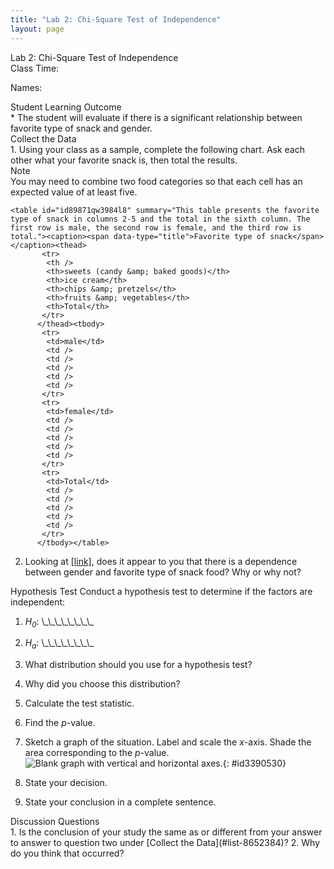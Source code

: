 ```yaml
---
title: "Lab 2: Chi-Square Test of Independence"
layout: page
---
```



<div data-type="note" data-has-label="true" class="statistics lab" data-label="" markdown="1">
<div data-type="title">
Lab 2: Chi-Square Test of Independence
</div>
Class Time:

Names:

<div data-type="list" id="id3831121" markdown="1">
<div data-type="title">
Student Learning Outcome
</div>
* The student will evaluate if there is a significant relationship between favorite type of snack and gender.

</div>
<div data-type="list" id="list-8652384" markdown="1">
<div data-type="title">
Collect the Data
</div>
1.  Using your class as a sample, complete the following chart. Ask each other what your favorite snack is, then total the results.
    <div data-type="note" data-has-label="true" id="eip-998" data-label="">
    <div data-type="title">
    Note
    </div>
    You may need to combine two food categories so that each cell has an expected value of at least five.
    </div>
    
    <table id="id89871qw3984l8" summary="This table presents the favorite type of snack in columns 2-5 and the total in the sixth column. The first row is male, the second row is female, and the third row is total."><caption><span data-type="title">Favorite type of snack</span></caption><thead>
           <tr>
            <th />
            <th>sweets (candy &amp; baked goods)</th>
            <th>ice cream</th>
            <th>chips &amp; pretzels</th>
            <th>fruits &amp; vegetables</th>
            <th>Total</th>
           </tr>
          </thead><tbody>
           <tr>
            <td>male</td>
            <td />
            <td />
            <td />
            <td />
            <td />
           </tr>
           <tr>
            <td>female</td>
            <td />
            <td />
            <td />
            <td />
            <td />
           </tr>
           <tr>
            <td>Total</td>
            <td />
            <td />
            <td />
            <td />
            <td />
           </tr>
          </tbody></table>

2.  Looking at [\[link\]](#id89871qw3984l8), does it appear to you that there is a dependence between gender and favorite type of snack food? Why or why not?

</div>
<span data-type="title">Hypothesis Test</span> Conduct a hypothesis test to determine if the factors are independent:

1.  *H<sub>0</sub>*\: \\\_\\\_\\\_\\\_\\\_\\\_\\\_\\\_
2.  *H<sub>a</sub>*\: \\\_\\\_\\\_\\\_\\\_\\\_\\\_\\\_
3.  What distribution should you use for a hypothesis test?
4.  Why did you choose this distribution?
5.  Calculate the test statistic.
6.  Find the *p*-value.
7.  Sketch a graph of the situation. Label and scale the *x*-axis. Shade the area corresponding to the *p*-value. ![Blank graph with vertical and horizontal axes.](../resources/fig-ch11_16_01.png){: #id3390530}


8.  State your decision.
9.  State your conclusion in a complete sentence.

<div data-type="list" id="list-87578324" markdown="1">
<div data-type="title">
Discussion Questions
</div>
1.  Is the conclusion of your study the same as or different from your answer to answer to question two under [Collect the Data](#list-8652384)?
2.  Why do you think that occurred?

</div>
</div>

